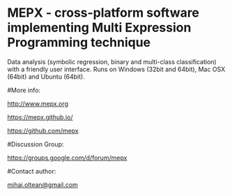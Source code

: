 # MEPX - cross-platform software implementing Multi Expression Programming technique

Data analysis (symbolic regression, binary and multi-class classification) with a friendly user interface. Runs on Windows (32bit and 64bit), Mac OSX (64bit) and Ubuntu (64bit).

#More info:

http://www.mepx.org

https://mepx.github.io/

https://github.com/mepx

#Discussion Group:

https://groups.google.com/d/forum/mepx

#Contact author:

mihai.oltean@gmail.com